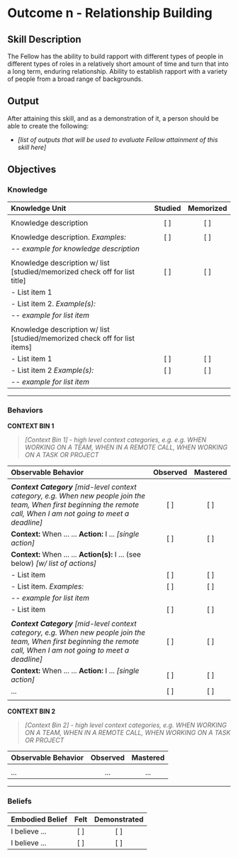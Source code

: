 # Outcome n - Relationship Building


## Skill Description

The Fellow has the ability to build rapport with different types of people in different types of roles in a relatively short amount of time and turn that into a long term, enduring relationship.  Ability to establish rapport with a variety of people from a broad range of backgrounds.


## Output
After attaining this skill, and as a demonstration of it, a person should be able to create the following:

- *[list of outputs that will be used to evaluate Fellow attainment of this skill here]*


## Objectives

### Knowledge


| Knowledge Unit | Studied | Memorized |
|:---|:---:|:---:|
| | | |
| Knowledge description | [ ] | [ ] |
| | | |
| Knowledge description. *Examples:* | [ ] | [ ] |
| -- *example for knowledge description* |  |  |
| | | |
| Knowledge description w/ list [studied/memorized check off for list title] | [ ] | [ ] |
| - List item 1 |  |  |
| - List item 2. *Example(s):* |  |  |
| -- *example for list item* |  |  |
| | | |
| Knowledge description w/ list [studied/memorized check off for list items] |  |  |
| - List item 1 | [ ] | [ ] |
| - List item 2 *Example(s):* | [ ] | [ ] |
| -- *example for list item* |  |  |


---

### Behaviors


**CONTEXT BIN 1**
> *[Context Bin 1] - high level context categories, e.g. e.g. WHEN WORKING ON A TEAM, WHEN IN A REMOTE CALL, WHEN WORKING ON A TASK OR PROJECT*

| Observable Behavior | Observed | Mastered |
|:---|:---:|:---:|
| | | |
| ***Context Category*** *[mid-level context category, e.g. When new people join the team, When first beginning the remote call, When I am not going to meet a deadline]*  | [ ] | [ ] |
| **Context:** When ... ... **Action:** I ... *[single action]* | [ ] | [ ] |
| **Context:** When ... ... **Action(s):** I ... (see below) *[w/ list of actions]* |  |  |
| - List item | [ ] | [ ] |
| - List item. *Examples:* | [ ] | [ ] |
| -- *example for list item* |  |  |
| - List item | [ ] | [ ] |
| | | |
| ***Context Category*** *[mid-level context category, e.g. When new people join the team, When first beginning the remote call, When I am not going to meet a deadline]*  | [ ] | [ ] |
| **Context:** When ... ... **Action:** I ... *[single action]* | [ ] | [ ] |
| ... | [ ] | [ ] |
| | | |

**CONTEXT BIN 2**
> *[Context Bin 2] - high level context categories, e.g. WHEN WORKING ON A TEAM, WHEN IN A REMOTE CALL, WHEN WORKING ON A TASK OR PROJECT*

| Observable Behavior | Observed | Mastered |
|:---|:---:|:---:|
| | | |
|...|...|...|

---


### Beliefs


| Embodied Belief | Felt | Demonstrated |
|:---|:---:|:---:|
| I believe ... | [ ] | [ ] |
| I believe ... | [ ] | [ ] |